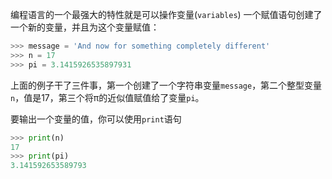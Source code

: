 编程语言的一个最强大的特性就是可以操作变量(`variables`)
一个赋值语句创建了一个新的变量，并且为这个变量赋值：
```python
>>> message = 'And now for something completely different'
>>> n = 17
>>> pi = 3.1415926535897931
```
上面的例子干了三件事，第一个创建了一个字符串变量`message`，第二个整型变量`n`，值是17，第三个将π的近似值赋值给了变量`pi`。

要输出一个变量的值，你可以使用`print`语句
```python
>>> print(n)
17
>>> print(pi)
3.141592653589793
```

